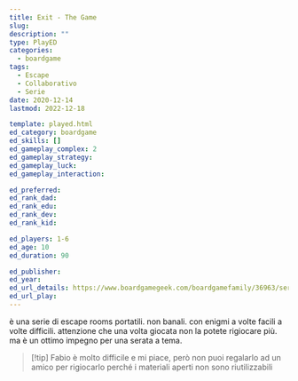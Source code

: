 ```yaml
---
title: Exit - The Game
slug: 
description: ""
type: PlayED
categories:
  - boardgame
tags:
  - Escape
  - Collaborativo
  - Serie
date: 2020-12-14
lastmod: 2022-12-18

template: played.html
ed_category: boardgame
ed_skills: []
ed_gameplay_complex: 2
ed_gameplay_strategy: 
ed_gameplay_luck: 
ed_gameplay_interaction: 

ed_preferred: 
ed_rank_dad: 
ed_rank_edu: 
ed_rank_dev: 
ed_rank_kid: 

ed_players: 1-6
ed_age: 10
ed_duration: 90

ed_publisher: 
ed_year: 
ed_url_details: https://www.boardgamegeek.com/boardgamefamily/36963/series-exit-game
ed_url_play: 
---
```


è una serie di escape rooms portatili. non banali. con enigmi a volte facili a volte difficili. attenzione che una volta giocata non la potete rigiocare più. ma è un ottimo impegno per una serata a tema.

> [!tip] Fabio
> è molto difficile e mi piace, però non puoi regalarlo ad un amico per rigiocarlo perché i materiali aperti non sono riutilizzabili


